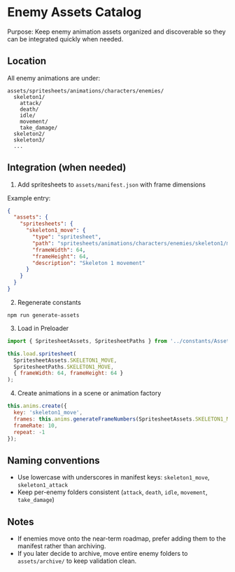 # Enemy Assets Catalog

Purpose: Keep enemy animation assets organized and discoverable so they can be integrated quickly when needed.

## Location

All enemy animations are under:

```
assets/spritesheets/animations/characters/enemies/
  skeleton1/
    attack/
    death/
    idle/
    movement/
    take_damage/
  skeleton2/
  skeleton3/
  ...
```

## Integration (when needed)

1) Add spritesheets to `assets/manifest.json` with frame dimensions

Example entry:

```json
{
  "assets": {
    "spritesheets": {
      "skeleton1_move": {
        "type": "spritesheet",
        "path": "spritesheets/animations/characters/enemies/skeleton1/movement/skeleton1_movement_v1.png",
        "frameWidth": 64,
        "frameHeight": 64,
        "description": "Skeleton 1 movement"
      }
    }
  }
}
```

2) Regenerate constants

```
npm run generate-assets
```

3) Load in Preloader

```javascript
import { SpritesheetAssets, SpritesheetPaths } from '../constants/Assets.js';

this.load.spritesheet(
  SpritesheetAssets.SKELETON1_MOVE,
  SpritesheetPaths.SKELETON1_MOVE,
  { frameWidth: 64, frameHeight: 64 }
);
```

4) Create animations in a scene or animation factory

```javascript
this.anims.create({
  key: 'skeleton1_move',
  frames: this.anims.generateFrameNumbers(SpritesheetAssets.SKELETON1_MOVE, { start: 0, end: 7 }),
  frameRate: 10,
  repeat: -1
});
```

## Naming conventions

- Use lowercase with underscores in manifest keys: `skeleton1_move`, `skeleton1_attack`
- Keep per-enemy folders consistent (`attack`, `death`, `idle`, `movement`, `take_damage`)

## Notes

- If enemies move onto the near-term roadmap, prefer adding them to the manifest rather than archiving.
- If you later decide to archive, move entire enemy folders to `assets/archive/` to keep validation clean.

